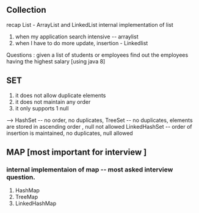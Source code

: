 ## Collection 

recap 
List - ArrayList and LinkedList 
internal implementation of list 

1. when my application search intensive -- arraylist 
2. when I have to do more update, insertion - Linkedlist 

Questions : 
given a list of students or employees
find out the employees having the highest salary [using java 8]


## SET

1. it does not allow duplicate elements 
2. it does not maintain any order 
3. it only supports 1 null 

--> HashSet -- no order, no duplicates, 
TreeSet --    no duplicates, elements are stored in ascending order , null not allowed
LinkedHashSet -- order of insertion is maintained, no duplicates, null allowed 


## MAP [most important for interview ] 
### internal implementaion of map -- most asked interview question. 


1. HashMap
2. TreeMap
3. LinkedHashMap